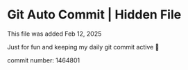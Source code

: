 # Git Auto Commit | Hidden File

This file was added Feb 12, 2025

Just for fun and keeping my daily git commit active 🤪

commit number: 1464801
